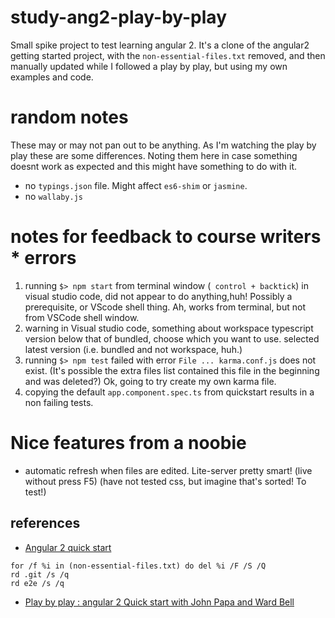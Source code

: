# study-ang2-play-by-play

Small spike project to test learning angular 2. It's a clone of the angular2 getting started project, with the `non-essential-files.txt` removed, and then manually updated while I followed a play by play, but using my own examples and code.

# random notes

These may or may not pan out to be anything. As I'm watching the play by play these are some differences. Noting them here in case something doesnt work as expected and this might have something to do with it.

- no `typings.json` file. Might affect `es6-shim` or `jasmine`.
- no `wallaby.js`

# notes for feedback to course writers * errors

1. running `$> npm start` from terminal window (` control + backtick`) in visual studio code, did not appear to do anything,huh! Possibly a prerequisite, or VScode shell thing. Ah, works from terminal, but not from VSCode shell window.
1. warning in Visual studio code, something about workspace typescript version below that of bundled, choose which you want to use. selected latest version (i.e. bundled and not workspace, huh.)
1. running `$> npm test` failed with error `File ... karma.conf.js` does not exist. (It's possible the extra files list contained this file in the beginning and was deleted?) Ok, going to try create my own karma file.
1. copying the default `app.component.spec.ts` from quickstart results in a non failing tests.

# Nice features from a noobie

- automatic refresh when files are edited. Lite-server pretty smart! (live without press F5) (have not tested css, but imagine that's sorted! To test!)

## references

- [Angular 2 quick start](https://github.com/angular/quickstart)
 
 ```   
for /f %i in (non-essential-files.txt) do del %i /F /S /Q
rd .git /s /q
rd e2e /s /q 
```

- [Play by play : angular 2 Quick start with John Papa and Ward Bell](https://app.pluralsight.com/library/courses/play-by-play-angular-2-quick-start-john-papa-ward-bell/table-of-contents)